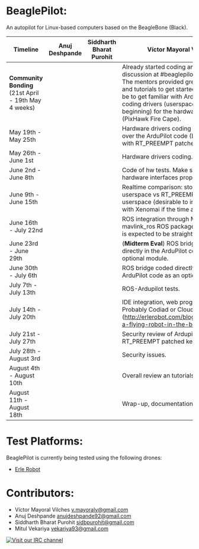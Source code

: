 BeaglePilot:
=============

An autopilot for Linux-based computers based on the BeagleBone (Black).

| Timeline | Anuj Deshpande| Siddharth Bharat Purohit| Víctor Mayoral Vilches |
|----------|-------------- |-------------------------|------------------------|
| **Community Bonding** (21st April - 19th May 4 weeks)| | | Already started coding and the discussion at #beaglepilot (Freenode). The mentors provided great feedback and tutorials to get started. The goal will be to get familiar with ArduPilot and start coding drivers (userspace ones at the beginning) for the hardware to be used (PixHawk Fire Cape). |
| May 19th - May 25th | | | Hardware drivers coding (userspace) over the ArduPilot code (Linux kernel with RT_PREEMPT patches applied). |
| May 26th - June 1st | | | Hardware drivers coding. |
| June 2nd - June 8th | | | Code of hw tests. Make sure that all the hardware interfaces properly.| 
| June 9th - June 15th | | | Realtime comparison: stock kernel userspace vs RT_PREEMPT kernel userspace (desirable to include tests with Xenomai if the time allows it) |
| June 16th - July 22nd | | | ROS integration through MAVLink (using mavlink_ros ROS package). This first task is expected to be straightforward.|
| June 23rd - June 29th | | | (**Midterm Eval**) ROS bridge coded directly in the ArduPilot code as an optional module. |
| June 30th - July 6th | | | ROS bridge coded directly in the ArduPilot code as an optional module.|
| July 7th - July 13th | | | ROS-Ardupilot tests. |
| July 14th - July 20th | | | IDE integration, web programming. Probably Codiad or Cloud9 (http://erlerobot.com/blog/programming-a-flying-robot-in-the-browser/). |
| July 21st - July 27th | | | Security review of Ardupilot running on a RT_PREEMPT patched kernel.|
| July 28th - August 3rd | | | Security issues. |
| August 4th - August 10th | | | Overall review an tutorials development. |
| August 11th - August 18th | | | Wrap-up, documentation and delivery. |

Test Platforms:
==============
BeaglePilot is currently being tested using the following drones:
- [Erle Robot](http://erlerobot.com)

Contributors:
=============

- Víctor Mayoral Vilches <v.mayoralv@gmail.com>
- Anuj Deshpande <anujdeshpande92@gmail.com>
- Siddharth Bharat Purohit <sidbpurohit@gmail.com>
- Mitul Vekariya <vekariya93@gmail.com>


[![Visit our IRC channel](https://kiwiirc.com/buttons/chat.freenode.net/beaglepilot.png)](https://kiwiirc.com/client/chat.freenode.net/?nick=beaglepilo|?#beaglepilot)
